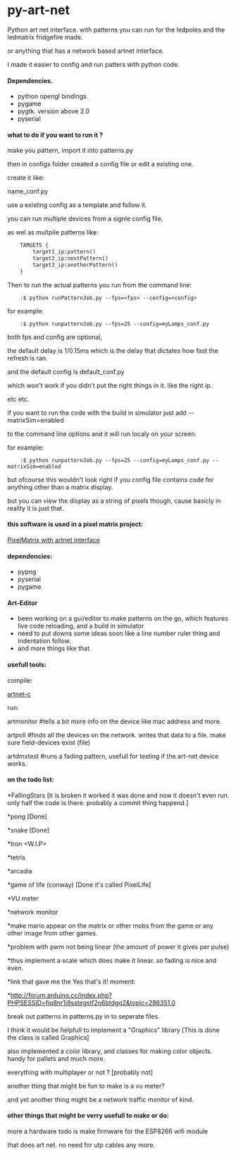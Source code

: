 py-art-net
==========

Python art net interface. with patterns you can run for the ledpoles and the ledmatrix fridgefire made.

or anything that has a network based artnet interface.

I made it easier to config and run patters with python code.


#### Dependencies.
* python opengl bindings
* pygame
* pygtk. version above 2.0
* pyserial


#### what to do if you want to run it ?

make you pattern, import it into patterns.py

then in configs folder created a config file or edit a existing one.

create it like:

name_conf.py

use a existing config as a template and follow it.

you can run multiple devices from a signle config file.

as wel as multpile patterns like:


```python
	TARGETS {
		target1_ip:pattern()
		target2_ip:nextPattern()
		target3_ip:anotherPattern()
	}
```

Then to run the actual patterns you run from the command line:

```shell
	:$ python runPatternJob.py --fps=<fps> --config=<config>
```

for example:

```shell
	:$ python runpatternJob.py --fps=25 --config=myLamps_conf.py
```

both fps and config are optional,

the default delay is 1/0.15ms which is the delay that dictates how fast the refresh is ran.

and the default config is default_conf.py

which won't work if you didn't put the right things in it. like the right ip.

etc etc.

if you want to run the code with the build in simulator just add --matrixSim=enabled

to the command line options and it will run localy on your screen.

for example:
```shell
	:$ python runpatternJob.py --fps=25 --config=myLamps_conf.py --matrixSim=enabled
```


but ofcourse this wouldn't look right if you config file contains code for anything other than a matrix display.

but you can view the display as a string of pixels though, cause basicly in reality it is just that.


#### this software is used in a pixel matrix project:
[PixelMatrix with artnet interface](https://www.tkkrlab.nl/wiki/Pixelmatrix)


#### dependencies:
* pypng
* pyserial
* pygame


#### Art-Editor
* been working on a gui/editor to make patterns on the go, which features live code reloading, and a build in simulator
* need to put downs some ideas soon like a line number ruler thing and indentation follow.
* and more things like that.


#### usefull tools:
compile:

[artnet-c](https://github.com/ohm2013loc/art)

run:

artmonitor <ip>		#tells a bit more info on the device like mac address and more.

artpoll <broadcast> 	#finds all the devices on the network. writes that data to a file. make sure field-devices exist (file)

artdmxtest <ip>		#runs a fading pattern, usefull for testing if the art-net device works.



#### on the todo list:

*FallingStars [it is broken it worked it was done and now it doesn't even run. only half the code is there. probably a commit thing happend.]

*pong [Done]

*snake [Done]

*tron <W.I.P>

*tetris 

*arcadia

*game of life (conway) [Done it's called PixelLife]

*VU meter

*network monitor 

*make mario appear on the matrix or other mobs from the game or any other image from other games.

*problem with pwm not being linear (the amount of power it gives per pulse)

*thus implement a scale which does make it linear. so fading is nice and even.

*link that gave me the Yes that's it! moment:

*http://forum.arduino.cc/index.php?PHPSESSID=fiq8nr1j9sstegstf2o6btdgq2&topic=286351.0

break out patterns in patterns.py in to seperate files.

I think it would be helpfull to implement a "Graphics" library [This is done the class is called Graphics]

also implemented a color library, and classes for making color objects. handy for pallets and much more.

everything with multiplayer or not ? [probably not]

another thing that might be fun to make is a vu meter?

and yet another thing might be a network traffic monitor of kind.

#### other things that might be verry usefull to make or do:

more a hardware todo is make firmware for the ESP8266 wifi module

that does art net. no need for utp cables any more.




